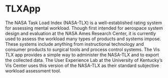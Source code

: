 TLXApp
======

The NASA Task Load Index (NASA-TLX) is a well-established rating system for assessing mental workload. Though first intended for aerospace system design and evaluation at the NASA Ames Research Center, it is currently used to assess the workload many types of products and systems impose. These systems include anything from instructional technology and consumer products to surgical tools and process control systems. The Vis TLX app provides a simple way to administer the NASA-TLX and to export the collected data. The User Experience Lab at the University of Kentucky’s Vis Center uses this version of the NASA-TLX as their standard subjective workload assessment
tool.
